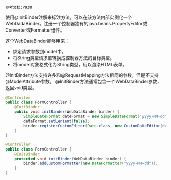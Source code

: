 	参考文档:P930

使用@InitBinder注解来标注方法，可以在该方法内部实例化一个WebDadaBinder。注册一个控制器独有的java.beans.PropertyEditor或Converter或Formatter组件。

这个WebDataBinder能够用来：
- 绑定请求参数到model中。
- 将String类型请求值转换成控制器方法的目标类型。
- 将model对象格式化为String类型，用以渲染HTML表单。

@InitBinder方法支持许多和@RequestMapping方法相同的参数，但是不支持@ModelAttribute参数。
@InitBinder方法通常包含一个WebDataBinder参数，返回void类型。

```java
@Controller 
public class FormController {
	@InitBinder
	public void initBinder(WebDataBinder binder) {
		SimpleDateFormat dateFormat = new SimpleDateFormat("yyyy-MM-dd");
		dateFormat.setLenient(false); 
		binder.registerCustomEditor(Date.class, new CustomDateEditor(dateFormat, false)); 
	} 
}
```

```java
@Controller 
public class FormController {   
	@InitBinder 
	protected void initBinder(WebDataBinder binder) { 
		binder.addCustomFormatter(new DateFormatter("yyyy-MM-dd")); 
	}
}
```